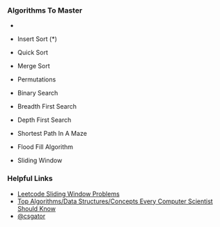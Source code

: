 ### Algorithms To Master
- 

- Insert Sort (*)
- Quick Sort
- Merge Sort
- Permutations
- Binary Search
- Breadth First Search
- Depth First Search
- Shortest Path In A Maze
- Flood Fill Algorithm
- Sliding Window

### Helpful Links

- [Leetcode Sliding Window Problems](https://medium.com/leetcode-patterns/leetcode-pattern-2-sliding-windows-for-strings-e19af105316b)
- [Top Algorithms/Data Structures/Concepts Every Computer Scientist Should Know](https://medium.com/@codingfreak/top-algorithms-data-structures-concepts-every-computer-science-student-should-know-e0549c67b4ac)
- [@csgator](https://medium.com/@sourabreddy "seems like a cool guy")
